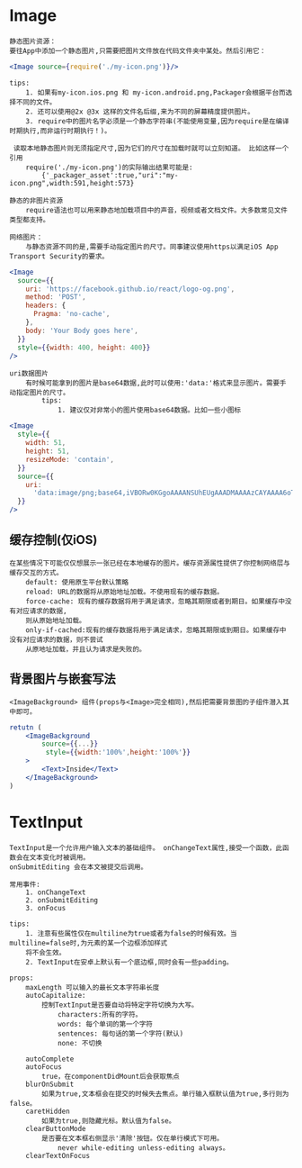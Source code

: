 # Image

    静态图片资源：
    要往App中添加一个静态图片,只需要把图片文件放在代码文件夹中某处。然后引用它：
    
```jsx harmony
<Image source={require('./my-icon.png')}/>
```
    tips:
        1. 如果有my-icon.ios.png 和 my-icon.android.png,Packager会根据平台而选择不同的文件。
        2. 还可以使用@2x @3x 这样的文件名后缀,来为不同的屏幕精度提供图片。
        3. require中的图片名字必须是一个静态字符串(不能使用变量,因为require是在编译时期执行,而非运行时期执行！)。
     
     读取本地静态图片则无须指定尺寸,因为它们的尺寸在加载时就可以立刻知道。 比如这样一个引用
        require('./my-icon.png')的实际输出结果可能是:
            {'_packager_asset':true,"uri":"my-icon.png",width:591,height:573}
     
    静态的非图片资源
        require语法也可以用来静态地加载项目中的声音，视频或者文档文件。大多数常见文件类型都支持。    
        
    网络图片：
        与静态资源不同的是,需要手动指定图片的尺寸。同事建议使用https以满足iOS App Transport Security的要求。
```jsx harmony
<Image
  source={{
    uri: 'https://facebook.github.io/react/logo-og.png',
    method: 'POST',
    headers: {
      Pragma: 'no-cache',
    },
    body: 'Your Body goes here',
  }}
  style={{width: 400, height: 400}}
/>
```
    uri数据图片
        有时候可能拿到的图片是base64数据,此时可以使用:'data:'格式来显示图片。需要手动指定图片的尺寸。
            tips:
                1. 建议仅对非常小的图片使用base64数据。比如一些小图标
             
```jsx harmony
<Image
  style={{
    width: 51,
    height: 51,
    resizeMode: 'contain',
  }}
  source={{
    uri:
      'data:image/png;base64,iVBORw0KGgoAAAANSUhEUgAAADMAAAAzCAYAAAA6oTAqAAAAEXRFWHRTb2Z0d2FyZQBwbmdjcnVzaEB1SfMAAABQSURBVGje7dSxCQBACARB+2/ab8BEeQNhFi6WSYzYLYudDQYGBgYGBgYGBgYGBgYGBgZmcvDqYGBgmhivGQYGBgYGBgYGBgYGBgYGBgbmQw+P/eMrC5UTVAAAAABJRU5ErkJggg==',
  }}
/>
``` 
   
## 缓存控制(仅iOS)
    
    在某些情况下可能仅仅想展示一张已经在本地缓存的图片。缓存资源属性提供了你控制网络层与缓存交互的方式。
        default: 使用原生平台默认策略
        reload: URL的数据将从原始地址加载。不使用现有的缓存数据。
        force-cache: 现有的缓存数据将用于满足请求，忽略其期限或者到期日。如果缓存中没有对应请求的数据,
        则从原始地址加载。
        only-if-cached:现有的缓存数据将用于满足请求，忽略其期限或到期日。如果缓存中没有对应请求的数据，则不尝试
        从原地址加载，并且认为请求是失败的。
    
## 背景图片与嵌套写法

    <ImageBackground> 组件(props与<Image>完全相同),然后把需要背景图的子组件潜入其中即可。
    
```jsx harmony
retutn (
    <ImageBackground
        source={{...}}
         style={{width:'100%',height:'100%'}}
    >
        <Text>Inside</Text>
    </ImageBackground>
)
```

# TextInput    

    TextInput是一个允许用户输入文本的基础组件。 onChangeText属性,接受一个函数，此函数会在文本变化时被调用。
    onSubmitEditing 会在本文被提交后调用。
    
    常用事件:
        1. onChangeText
        2. onSubmitEditing
        3. onFocus
        
    tips:
        1. 注意有些属性仅在multiline为true或者为false的时候有效。当multiline=false时,为元素的某一个边框添加样式
        将不会生效。
        2. TextInput在安卓上默认有一个底边框,同时会有一些padding。
        
    props:
        maxLength 可以输入的最长文本字符串长度
        autoCapitalize:
            控制TextInput是否要自动将特定字符切换为大写。
                characters:所有的字符。
                words: 每个单词的第一个字符
                sentences: 每句话的第一个字符(默认)
                none: 不切换
                
        autoComplete
        autoFocus
            true，在componentDidMount后会获取焦点
        blurOnSubmit
            如果为true,文本框会在提交的时候失去焦点。单行输入框默认值为true,多行则为false。
        caretHidden
            如果为true,则隐藏光标。默认值为false。
        clearButtonMode
            是否要在文本框右侧显示'清除'按钮。仅在单行模式下可用。
                never while-editing unless-editing always。
        clearTextOnFocus
                    
        
                
                
    
    
    
    
    
    
    
    
    
    
    
    
    
    
    
    
    
        
        
        
        
        
        
        
        
        
        